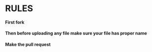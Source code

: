 # RULES 

#### First fork

#### Then before uploading any file make sure your file has proper name


#### Make the pull request
